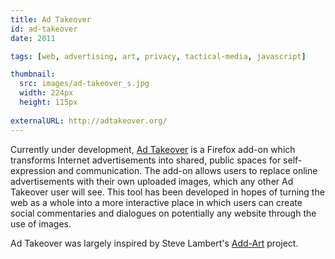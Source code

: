 ```yaml
---
title: Ad Takeover
id: ad-takeover
date: 2011

tags: [web, advertising, art, privacy, tactical-media, javascript]

thumbnail:
  src: images/ad-takeover_s.jpg
  width: 224px
  height: 115px
  
externalURL: http://adtakeover.org/
---
```


Currently under development, [Ad Takeover]("http://adtakeover.org/") is a Firefox add-on which transforms Internet advertisements into shared, public spaces for self-expression and communication. The add-on allows users to replace online advertisements with their own uploaded images, which any other Ad Takeover user will see. This tool has been developed in hopes of turning the web as a whole into a more interactive place in which users can create social commentaries and dialogues on potentially any website through the use of images.

Ad Takeover was largely inspired by Steve Lambert's [Add-Art]("http://add-art.org/") project.
